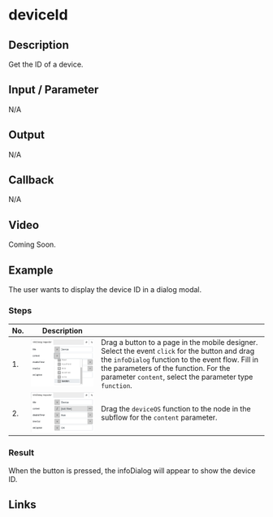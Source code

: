 # deviceId

## Description

Get the ID of a device.

## Input / Parameter

N/A

## Output

N/A

## Callback

N/A

## Video

Coming Soon.

<!-- Format: [![Video]({image-path}?raw=true)]({url-link}) -->

## Example

The user wants to display the device ID in a dialog modal.

<!-- Share a scenario, like a user requirements. -->

### Steps

| No. | Description |  |
| ------ | ------ | ------ |
| 1. | ![](../deviceId/deviceId-step-2.png?raw=true) | Drag a button to a page in the mobile designer. Select the event `click` for the button and drag the `infoDialog` function to the event flow. Fill in the parameters of the function. For the parameter `content`, select the parameter type `function`. |
| 2. | ![](../deviceId/deviceId-step-3.png?raw=true) | Drag the `deviceOS` function to the node in the subflow for the `content` parameter. |

<!-- Show the steps and share some screenshots.

1. .....

Format: ![]({image-path}?raw=true) -->

### Result

When the button is pressed, the infoDialog will appear to show the device ID.

<!-- Explain the output.

Format: ![]({image-path}?raw=true) -->

## Links
